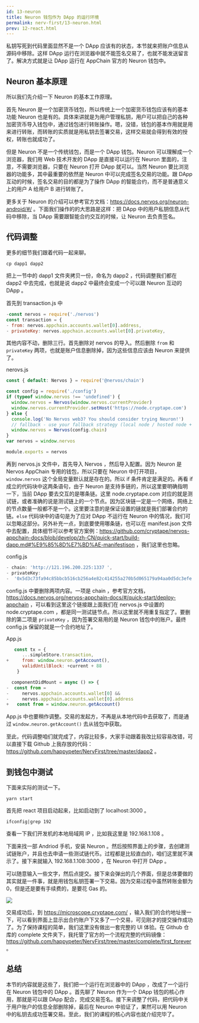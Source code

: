```yaml
---
id: 13-neuron
title: Neuron 钱包作为 DApp 的运行环境
permalink: nerv-first/13-neuron.html
prev: 12-react.html
---
```


私钥写死到代码里面显然不是一个 DApp 应该有的状态，本节就来把账户信息从源码中移除。这样 DApp 运行在浏览器中就不能签名交易了，也就不能发送留言了。解决方式就是让 DApp 运行在 AppChain 官方的 Neuron 钱包中。

## Neuron 基本原理

所以我们先介绍一下 Neuron 的基本工作原理。

首先 Neuron 是一个加密货币钱包，所以传统上一个加密货币钱包应该有的基本功能 Neuron 也是有的。具体来讲就是为用户管理私钥，用户可以把自己的各种加密货币导入钱包中，通过钱包进行转账操作。嗯，没错，钱包的基本作用就是用来进行转账，而转账的实质就是用私钥去签署交易，这样交易就会得到有效的授权，转账也就成功了。

但是 Neuron 不是一个传统钱包，而是一个 DApp 钱包。Neuron 可以理解成一个浏览器，我们用 Web 技术开发的 DApp 是直接可以运行在 Neuron 里面的，注意，不需要浏览器，只要在 Neuron 打开 DApp 就可以。当然 Neuron 要比浏览器的功能多，其中最重要的依然是 Neuron 中可以完成签名交易的功能。跟 DApp 互动的时候，签名交易的目的都是为了操作 DApp 的智能合约，而不是普通意义上的用户 A 给用户 B 进行转账了。

更多关于 Neuron 的介绍可以参考官方文档：https://docs.nervos.org/neuron-android/#/ 。下面我们操作的的大思路是这样：把 DApp 中的用户私钥信息从代码中移除，当 DApp 需要跟智能合约交互的时候，让 Neuron 去负责签名。

## 代码调整

更多的细节我们跟着代码一起来聊。

```
cp dapp1 dapp2
```

把上一节中的 dapp1 文件夹拷贝一份，命名为 dapp2 ，代码调整我们都在 dapp2 中去完成，也就是说 dapp2 中最终会变成一个可以跟 Neuron 互动的 DApp 。

首先到 transaction.js 中

```js
-const nervos = require('./nervos')
const transaction = {
- from: nervos.appchain.accounts.wallet[0].address,
- privateKey: nervos.appchain.accounts.wallet[0].privateKey,
```

其他内容不动，删除三行。首先删除对 nervos 的导入。然后删除 `from` 和 `privateKey` 两项，也就是账户信息删除掉，因为这些信息应该由 Neuron 来提供了。

nerovs.js

```js
const { default: Nervos } = require('@nervos/chain')

const config = require('./config')
if (typeof window.nervos !== 'undefined') {
  window.nervos = Nervos(window.nervos.currentProvider)
  window.nervos.currentProvider.setHost('https://node.cryptape.com')
} else {
  console.log('No Nervos web3? You should consider trying Neuron!')
  // fallback - use your fallback strategy (local node / hosted node + in-dapp id mgmt / fail)
  window.nervos = Nervos(config.chain)
}
var nervos = window.nervos

module.exports = nervos
```

再到 nervos.js 文件中，首先导入 Nervos ，然后导入配置。因为 Neuron 是 Nervos AppChain 专用的钱包，所以只要在 Neuron 中打开项目， `window.nervos` 这个全局变量默认就是存在的。所以 if 条件肯定是满足的。再看 if 成立的代码块中这两条语句，由于 Neuron 是支持多链的，所以这里要明确指明一下，当前 DApp 要去交互的是哪条链。这里 node.cryptape.com 对应的就是测试链，或者准确的说是测试链上的一个节点。因为区块链一定是一个网络，网络上的节点数量一般都不是一个。这里要注意的是保证设置的链就是我们部署合约的链。`else` 代码块中的语句是为了应对 DApp 不运行在 Neuron 中的情况，我们可以忽略这部分。另外补充一点，到底要使用哪条链，也可以在 manifest.json 文件中去配置，具体细节可以参考官方案例：https://github.com/cryptape/nervos-appchain-docs/blob/develop/zh-CN/quick-start/build-dapp.md#%E9%85%8D%E7%BD%AE-manifestjson ，我们这里也忽略。

config.js

```js
- chain: 'http://121.196.200.225:1337 ',
- privateKey:
-  '0x5d3c73fa94c85bbcb516cb256a4e82c414255a270b5d065179a94aa0d5dc3efe',
```

config.js 中要删除两项内容。一项是 chain ，参考官方文档，https://docs.nervos.org/nervos-appchain-docs/#/quick-start/deploy-appchain ，可以看到这里这个链接跟上面我们在 nervos.js 中设置的 node.cryptape.com ，都是同一测试链节点。所以这里就不用重复指定了。要删除的第二项是 `privateKey` ，因为签署交易用的是 Neuron 钱包中的账户。最终 config.js 保留的就是一个合约地址了。

App.js

```js
   const tx = {
      ...simpleStore.transaction,
+     from: window.neuron.getAccount(),
      validUntilBlock: +current + 88
    }

  componentDidMount = async () => {
-  const from =
-     nervos.appchain.accounts.wallet[0] &&
-     nervos.appchain.accounts.wallet[0].address
+   const from = window.neuron.getAccount()
```

App.js 中也要稍作调整。交易的发起方，不再是从本地代码中去获取了，而是通过 `window.neuron.getAccount()` 去从钱包中获取。

至此，代码调整咱们就完成了，内容比较多，大家手动跟着我改比较容易改错，可以直接下载 Github 上我存放的代码： https://github.com/happypeter/NervFirst/tree/master/dapp2 。

## 到钱包中测试

下面来实际的测试一下。

```
yarn start
```

首先把 react 项目启动起来，比如启动到了 localhost:3000 。

```
ifconfig|grep 192
```

查看一下我们开发机的本地局域网 IP ，比如我这里是 192.168.1.108 。

下面来找一部 Andriod 手机，安装 Neuron 。然后按照界面上的步骤，去创建测试链账户，并且也去申请一些测试链代币。过程都是比较直白的，咱们这里就不演示了。接下来就输入 192.168.1.108:3000 ，在 Neuron 中打开 DApp 。

可以随意输入一些文字，然后点提交。接下来会弹出的几个界面，但是总体要做的其实就是一件事，就是用钱包私钥签署一下交易。因为交易过程中虽然转账金额为0，但是还是要有手续费的，是要花 Gas 的。

![](https://img.haoqicat.com/2018091801.jpg)

交易成功后，到 https://microscope.cryptape.com/ ，输入我们的合约地址搜一下，可以看到界面上显示出合约账户下又多了一个交易，可见刚才的提交操作成功了。为了保持课程的简单，我们这里没有做出一套完整的 UI 体验。在 Github 仓库的 complete 文件夹下，我托管了官方的一个流程完整的代码镜像：https://github.com/happypeter/NervFirst/tree/master/complete/first_forever 。


## 总结

本节的内容就是这些了，我们把一个运行在浏览器中的 DApp ，改成了一个运行在 Neuron 钱包中的 DApp 。首先聊了 Neuron 作为一个 DApp 钱包的核心作用，那就是可以跟 DApp 配合，完成交易签名。接下来调整了代码，把代码中关于用户账户的信息全部删除掉，最后在 Neuron 中验证了，果然可以用 Neuron 中的私钥去成功签署交易。至此，我们的课程的核心内容也就介绍完毕了。
